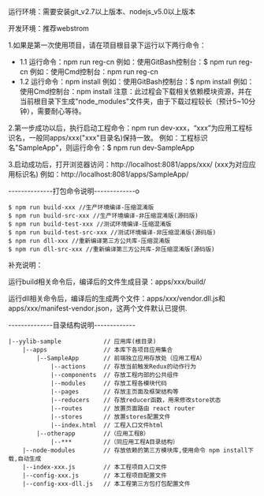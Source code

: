 运行环境：需要安装git_v2.7以上版本、nodejs_v5.0以上版本

开发环境：推荐webstrom

1.如果是第一次使用项目，请在项目根目录下运行以下两行命令：

- 1.1 运行命令：npm run reg-cn
例如：使用GitBash控制台：$ npm run reg-cn
例如：使用Cmd控制台：npm run reg-cn
- 1.2 运行命令：npm install
例如：使用GitBash控制台：$ npm install
例如：使用Cmd控制台：npm install
注意：此过程会下载相关依赖模块资源，并在当前根目录下生成"node_modules"文件夹，由于下载过程较长（预计5~10分钟），需要耐心等待。

2.第一步成功以后，执行启动工程命令：npm run dev-xxx，“xxx”为应用工程标识名，一般同apps/xxx("xxx"目录名)保持一致。
例如：工程标识名"SampleApp"，则运行命令：$ npm run dev-SampleApp

3.启动成功后，打开浏览器访问：http://localhost:8081/apps/xxx/  (xxx为对应应用标识名)
例如：http://localhost:8081/apps/SampleApp/

--------------打包命令说明-------------o

	$ npm run build-xxx //生产环境编译-压缩混淆版
	$ npm run build-src-xxx //生产环境编译-非压缩混淆版(源码版)
	$ npm run build-test-xxx //测试环境编译-压缩混淆版
	$ npm run build-test-src-xxx //测试环境编译-非压缩混淆版(源码版)
	$ npm run dll-xxx //重新编译第三方公共库-压缩混淆版
	$ npm run dll-src-xxx //重新编译第三方公共库-非压缩混淆版(源码版)


补充说明：

运行build相关命令后，编译后的文件生成目录：apps/xxx/build/

运行dll相关命令后，编译后的生成两个文件：apps/xxx/vendor.dll.js和apps/xxx/manifest-vendor.json，这两个文件默认已提供.


--------------目录结构说明-------------

	|--yylib-sample            // 应用库(根目录)
	    |--apps                // 本库下各项目应用集合
	        |--SampleApp       // 前端独立应用存放处（应用工程A）
	            |--actions     // 存放当前触发Redux的动作行为
	            |--components  // 存放工程内部的公共组件
	            |--modules     // 存放工程各模块代码
	            |--pages       // 存放主页面及框架结构等
	            |--reducers    // 存放reducer函数，用来修改store状态
	            |--routes      // 放置页面路由 react router
	            |--stores      // 放置stores配置文件
	            |--index.html  // 工程入口文件html
	        |--otherapp        //（应用工程B）
	            |--***         //（同应用工程A目录结构）
	    |--node-modules        // 存放依赖的第三方模块库,使用命令 npm install下载,自动生成
	    |--index-xxx.js        // 本工程项目入口文件
	    |--config-xxx.js       // 本工程项目配置文件
	    |--config-xxx-dll.js   // 本工程第三方包打包配置文件
